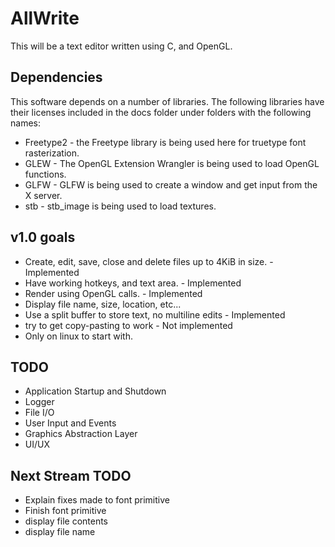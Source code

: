 # AllWrite

This will be a text editor written using C, and OpenGL.

## Dependencies

This software depends on a number of libraries. The following libraries have their licenses included in the docs folder under folders with the following names:

- Freetype2 - the Freetype library is being used here for truetype font rasterization.
- GLEW - The OpenGL Extension Wrangler is being used to load OpenGL functions.
- GLFW - GLFW is being used to create a window and get input from the X server.
- stb - stb_image is being used to load textures.

## v1.0 goals

- Create, edit, save, close and delete files up to 4KiB in size. - Implemented
- Have working hotkeys, and text area. - Implemented
- Render using OpenGL calls. - Implemented
- Display file name, size, location, etc...
- Use a split buffer to store text, no multiline edits - Implemented
- try to get copy-pasting to work - Not implemented
- Only on linux to start with.

## TODO

- Application Startup and Shutdown
- Logger
- File I/O
- User Input and Events
- Graphics Abstraction Layer
- UI/UX

## Next Stream TODO

- Explain fixes made to font primitive
- Finish font primitive
- display file contents
- display file name
